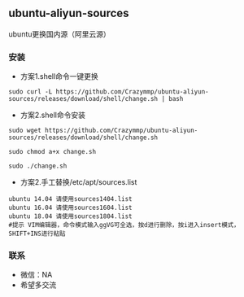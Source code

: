 ## ubuntu-aliyun-sources

ubuntu更换国内源（阿里云源）

### 安装
- 方案1.shell命令一键更换
```shell script
sudo curl -L https://github.com/Crazymmp/ubuntu-aliyun-sources/releases/download/shell/change.sh | bash
```

- 方案2.shell命令安装
```shell script
sudo wget https://github.com/Crazymmp/ubuntu-aliyun-sources/releases/download/shell/change.sh

sudo chmod a+x change.sh

sudo ./change.sh
```

- 方案2.手工替换/etc/apt/sources.list
```shell script
ubuntu 14.04 请使用sources1404.list
ubuntu 16.04 请使用sources1604.list
ubuntu 18.04 请使用sources1804.list
#提示 VIM编辑器，命令模式输入ggVG可全选，按d进行删除，按i进入insert模式，SHIFT+INS进行粘贴
```


### 联系
* 微信：NA
* 希望多交流
